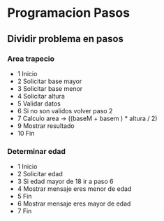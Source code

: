 # Programacion Pasos
## Dividir problema en pasos

### Area trapecio

- 1 Inicio
- 2  Solicitar base mayor
- 3  Solicitar base menor
- 4  Solicitar altura
- 5  Validar datos
- 6  Si no son validos volver paso 2
- 7  Calculo area -> ((baseM + basem ) * altura / 2)
- 9  Mostrar resultado
- 10  Fin


### Determinar edad
- 1 Inicio
- 2 Solicitar edad
- 3 Si edad mayor de 18 ir a paso 6
- 4 Mostrar mensaje eres menor de edad
- 5 Fin
- 6 Mostrar mensaje eres mayor de edad
- 7 Fin
